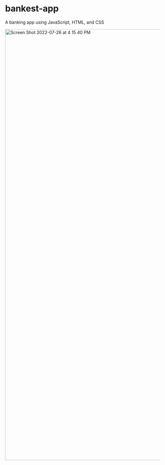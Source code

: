 # bankest-app
A banking app using JavaScript, HTML, and CSS

<img width="1400" alt="Screen Shot 2022-07-26 at 4 15 40 PM" src="https://user-images.githubusercontent.com/89321676/181121630-3abefb67-7ce2-421e-9e52-acb23b7ed9c3.png">

